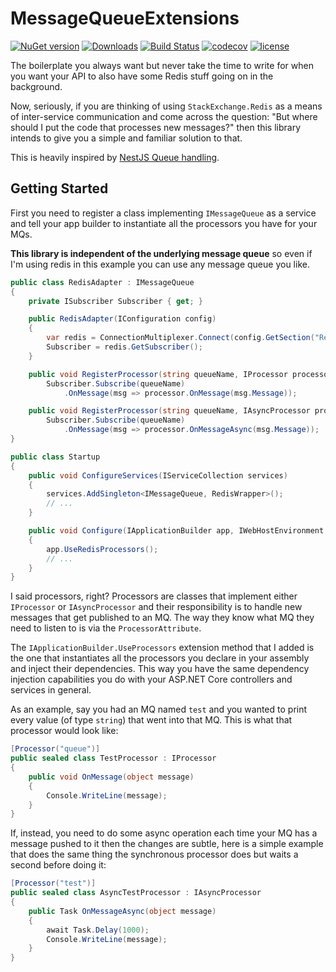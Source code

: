 # MessageQueueExtensions

[![NuGet version][nuget-image]][nuget-url]
[![Downloads][downloads-image]][nuget-url]
[![Build Status](https://travis-ci.com/mrnkr/MessageQueueExtensions.svg?branch=master)](https://travis-ci.com/mrnkr/MessageQueueExtensions)
[![codecov](https://codecov.io/gh/mrnkr/MessageQueueExtensions/branch/master/graph/badge.svg)](https://codecov.io/gh/mrnkr/MessageQueueExtensions)
[![license][license]](https://github.com/mrnkr/MessageQueueExtensions/blob/master/LICENSE)

[nuget-image]:https://img.shields.io/nuget/v/MessageQueueExtensions
[nuget-url]:https://www.nuget.org/packages/MessageQueueExtensions
[downloads-image]:https://img.shields.io/nuget/dt/MessageQueueExtensions
[license]:https://img.shields.io/github/license/mrnkr/MessageQueueExtensions

The boilerplate you always want but never take the time to write for when you want your API to also have some Redis stuff going on in the background.

Now, seriously, if you are thinking of using `StackExchange.Redis` as a means of inter-service communication and come across the question: "But where should I put the code that processes new messages?" then this library intends to give you a simple and familiar solution to that.

This is heavily inspired by [NestJS Queue handling](https://docs.nestjs.com/techniques/queues).

## Getting Started

First you need to register a class implementing `IMessageQueue` as a service and tell your app builder to instantiate all the processors you have for your MQs.

**This library is independent of the underlying message queue** so even if I'm using redis in this example you can use any message queue you like.

```cs
public class RedisAdapter : IMessageQueue
{
    private ISubscriber Subscriber { get; }

    public RedisAdapter(IConfiguration config)
    {
        var redis = ConnectionMultiplexer.Connect(config.GetSection("Redis:Host").Value);
        Subscriber = redis.GetSubscriber();
    }

    public void RegisterProcessor(string queueName, IProcessor processor) =>
        Subscriber.Subscribe(queueName)
            .OnMessage(msg => processor.OnMessage(msg.Message));

    public void RegisterProcessor(string queueName, IAsyncProcessor processor) =>
        Subscriber.Subscribe(queueName)
            .OnMessage(msg => processor.OnMessageAsync(msg.Message));
}
```

```cs
public class Startup
{
    public void ConfigureServices(IServiceCollection services)
    {
        services.AddSingleton<IMessageQueue, RedisWrapper>();
        // ...
    }

    public void Configure(IApplicationBuilder app, IWebHostEnvironment env)
    {
        app.UseRedisProcessors();
        // ...
    }
}
```

I said processors, right? Processors are classes that implement either `IProcessor` or `IAsyncProcessor` and their responsibility is to handle new messages that get published to an MQ. The way they know what MQ they need to listen to is via the `ProcessorAttribute`.

The `IApplicationBuilder.UseProcessors` extension method that I added is the one that instantiates all the processors you declare in your assembly and inject their dependencies. This way you have the same dependency injection capabilities you do with your ASP.NET Core controllers and services in general.

As an example, say you had an MQ named `test` and you wanted to print every value (of type `string`) that went into that MQ. This is what that processor would look like:

```cs
[Processor("queue")]
public sealed class TestProcessor : IProcessor
{
    public void OnMessage(object message)
    {
        Console.WriteLine(message);
    }
}
```

If, instead, you need to do some async operation each time your MQ has a message pushed to it then the changes are subtle, here is a simple example that does the same thing the synchronous processor does but waits a second before doing it:

```cs
[Processor("test")]
public sealed class AsyncTestProcessor : IAsyncProcessor
{
    public Task OnMessageAsync(object message)
    {
        await Task.Delay(1000);
        Console.WriteLine(message);
    }
}
```

